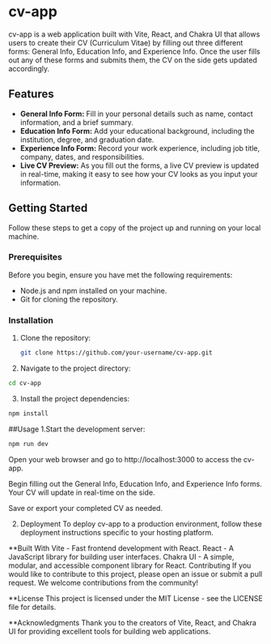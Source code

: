 # cv-app

cv-app is a web application built with Vite, React, and Chakra UI that allows users to create their CV (Curriculum Vitae) by filling out three different forms: General Info, Education Info, and Experience Info. Once the user fills out any of these forms and submits them, the CV on the side gets updated accordingly.

## Features

- **General Info Form:** Fill in your personal details such as name, contact information, and a brief summary.
- **Education Info Form:** Add your educational background, including the institution, degree, and graduation date.
- **Experience Info Form:** Record your work experience, including job title, company, dates, and responsibilities.
- **Live CV Preview:** As you fill out the forms, a live CV preview is updated in real-time, making it easy to see how your CV looks as you input your information.

## Getting Started

Follow these steps to get a copy of the project up and running on your local machine.

### Prerequisites

Before you begin, ensure you have met the following requirements:

- Node.js and npm installed on your machine.
- Git for cloning the repository.

### Installation

1. Clone the repository:

   ```bash
   git clone https://github.com/your-username/cv-app.git
2. Navigate to the project directory:

 ```bash
 cd cv-app
 ````
3. Install the project dependencies:

```bash
npm install
```
##Usage
1.Start the development server:

```bash
npm run dev
```
Open your web browser and go to http://localhost:3000 to access the cv-app.

Begin filling out the General Info, Education Info, and Experience Info forms. Your CV will update in real-time on the side.

Save or export your completed CV as needed.

2. Deployment
To deploy cv-app to a production environment, follow these deployment instructions specific to your hosting platform.

**Built With
Vite - Fast frontend development with React.
React - A JavaScript library for building user interfaces.
Chakra UI - A simple, modular, and accessible component library for React.
Contributing
If you would like to contribute to this project, please open an issue or submit a pull request. We welcome contributions from the community!

**License
This project is licensed under the MIT License - see the LICENSE file for details.

**Acknowledgments
Thank you to the creators of Vite, React, and Chakra UI for providing excellent tools for building web applications.
